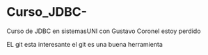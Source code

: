 # Curso_JDBC-
Curso de JDBC en sistemasUNI con Gustavo Coronel
estoy perdido

EL git esta interesante 
el git es una buena herramienta
